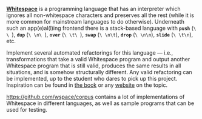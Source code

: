 **[Whitespace](https://en.wikipedia.org/wiki/Whitespace_(programming_language))** is a programming language that has an interpreter which ignores all non-whitespace characters and preserves all the rest (while it is more common for mainstream languages to do otherwise). Underneath such an app(e)al(l)ing frontend there is a stack-based language with **`push`** (`\ \ `), **`dup`** (`\ \n\ `), **`over`** (`\ \t\ `), **`swap`** (`\ \n\t`), **`drop`** (`\ \n\n`), **`slide`** (`\ \t\n`), etc.

Implement several automated refactorings for this language — i.e., transformations that take a valid Whitespace program and output another Whitespace program that is still valid, produces the same results in all situations, and is somehow structurally different. Any valid refactoring can be implemented, up to the student who dares to pick up this project. Inspiration can be found in [the book](https://martinfowler.com/books/refactoring.html) or any [website](https://refactoring.guru/refactoring) on the topic.

https://github.com/wspace/corpus contains a lot of implementations of Whitespace in different languages, as well as sample programs that can be used for testing.
